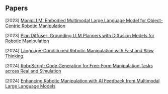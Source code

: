 ## Papers

[2023] [ManipLLM: Embodied Multimodal Large Language Model for Object-Centric Robotic Manipulation](https://arxiv.org/abs/2312.16217)

[2023] [Plan Diffuser: Grounding LLM Planners with Diffusion Models for Robotic Manipulation](https://openreview.net/pdf?id=2a3sgm5YeX)

[2024] [Language-Conditioned Robotic Manipulation with Fast and Slow Thinking](https://arxiv.org/abs/2401.04181)

[2024] [RoboScript: Code Generation for Free-Form Manipulation Tasks across Real and Simulation](https://arxiv.org/abs/2402.14623)

[2024] [Enhancing Robotic Manipulation with AI Feedback from Multimodal Large Language Models](https://arxiv.org/abs/2402.14245)